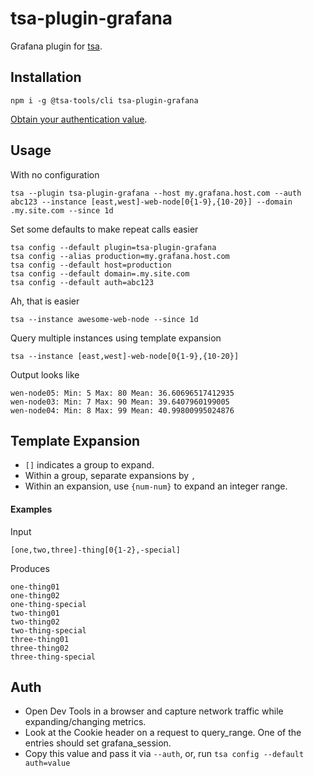 # tsa-plugin-grafana

Grafana plugin for [tsa](https://github.com/randymarsh77/tsa-cli).

## Installation

```
npm i -g @tsa-tools/cli tsa-plugin-grafana
```

[Obtain your authentication value](#auth).

## Usage

With no configuration
```
tsa --plugin tsa-plugin-grafana --host my.grafana.host.com --auth abc123 --instance [east,west]-web-node[0{1-9},{10-20}] --domain .my.site.com --since 1d
```

Set some defaults to make repeat calls easier
```
tsa config --default plugin=tsa-plugin-grafana
tsa config --alias production=my.grafana.host.com
tsa config --default host=production
tsa config --default domain=.my.site.com
tsa config --default auth=abc123
```

Ah, that is easier
```
tsa --instance awesome-web-node --since 1d
```

Query multiple instances using template expansion
```
tsa --instance [east,west]-web-node[0{1-9},{10-20}]
```

Output looks like
```
wen-node05: Min: 5 Max: 80 Mean: 36.60696517412935
wen-node03: Min: 7 Max: 90 Mean: 39.6407960199005
wen-node04: Min: 8 Max: 99 Mean: 40.99800995024876
```

## Template Expansion

- `[]` indicates a group to expand.
- Within a group, separate expansions by `,`
- Within an expansion, use `{num-num}` to expand an integer range.

#### Examples

Input
```
[one,two,three]-thing[0{1-2},-special]
```

Produces
```
one-thing01
one-thing02
one-thing-special
two-thing01
two-thing02
two-thing-special
three-thing01
three-thing02
three-thing-special
```

## Auth

- Open Dev Tools in a browser and capture network traffic while expanding/changing metrics.
- Look at the Cookie header on a request to query_range. One of the entries should set grafana_session.
- Copy this value and pass it via `--auth`, or, run `tsa config --default auth=value`
